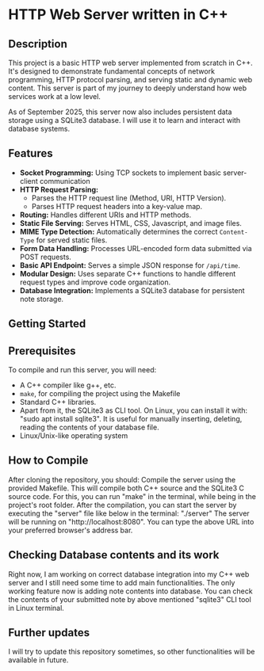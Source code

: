 # HTTP Web Server written in C++

## Description
This project is a basic HTTP web server implemented from scratch in C++. It's designed to demonstrate fundamental concepts of network programming, HTTP protocol parsing, and serving static and dynamic web content. This server is part of my journey to deeply understand how web services work at a low level.

As of September 2025, this server now also includes persistent data storage using a SQLite3 database. I will use it to learn and interact with database systems.

## Features
* **Socket Programming:** Using TCP sockets to implement basic server-client communication
* **HTTP Request Parsing:**
    * Parses the HTTP request line (Method, URI, HTTP Version).
    * Parses HTTP request headers into a key-value map.
* **Routing:** Handles different URIs and HTTP methods.
* **Static File Serving:** Serves HTML, CSS, Javascript, and image files.
* **MIME Type Detection:** Automatically determines the correct `Content-Type` for served static files.
* **Form Data Handling:** Processes URL-encoded form data submitted via POST requests.
* **Basic API Endpoint:** Serves a simple JSON response for `/api/time`.
* **Modular Design:** Uses separate C++ functions to handle different request types and improve code organization.
* **Database Integration:** Implements a SQLite3 database for persistent note storage.

## Getting Started

## Prerequisites
To compile and run this server, you will need:
* A C++ compiler like g++, etc.
* `make`, for compiling the project using the Makefile
* Standard C++ libraries.
* Apart from it, the SQLite3 as CLI tool. On Linux, you can install it with: "sudo apt install sqlite3". It is useful for manually inserting, deleting, reading the contents of your database file.
* Linux/Unix-like operating system

## How to Compile
After cloning the repository, you should:
Compile the server using the provided Makefile. This will compile both C++ source and the SQLite3 C source code.
For this, you can run "make" in the terminal, while being in the project's root folder.
After the compilation, you can start the server by executing the "server" file like below in the terminal:
"./server"
The server will be running on "http://localhost:8080".
You can type the above URL into your preferred browser's address bar.

## Checking Database contents and its work
Right now, I am working on correct database integration into my C++ web server and I still need some time to add main functionalities. The only working feature now is adding note contents into database. You can check the contents of your submitted note by above mentioned "sqlite3" CLI tool in Linux terminal.

## Further updates
I will try to update this repository sometimes, so other functionalities will be available in future.
